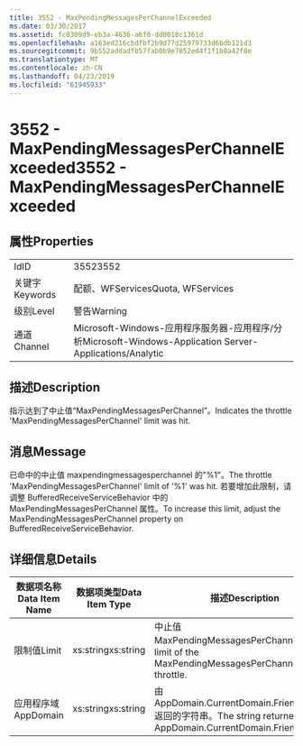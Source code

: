 ```yaml
---
title: 3552 - MaxPendingMessagesPerChannelExceeded
ms.date: 03/30/2017
ms.assetid: fc8309d9-eb3a-4636-a6f0-dd0018c1361d
ms.openlocfilehash: a163ed216cbdfbf2b9d77d25979733d6bdb121d3
ms.sourcegitcommit: 9b552addadfb57fab0b9e7852ed4f1f1b8a42f8e
ms.translationtype: MT
ms.contentlocale: zh-CN
ms.lasthandoff: 04/23/2019
ms.locfileid: "61945933"
---
```

# <a name="3552---maxpendingmessagesperchannelexceeded"></a><span data-ttu-id="5b5ee-102">3552 - MaxPendingMessagesPerChannelExceeded</span><span class="sxs-lookup"><span data-stu-id="5b5ee-102">3552 - MaxPendingMessagesPerChannelExceeded</span></span>
## <a name="properties"></a><span data-ttu-id="5b5ee-103">属性</span><span class="sxs-lookup"><span data-stu-id="5b5ee-103">Properties</span></span>  
  
|||  
|-|-|  
|<span data-ttu-id="5b5ee-104">Id</span><span class="sxs-lookup"><span data-stu-id="5b5ee-104">ID</span></span>|<span data-ttu-id="5b5ee-105">3552</span><span class="sxs-lookup"><span data-stu-id="5b5ee-105">3552</span></span>|  
|<span data-ttu-id="5b5ee-106">关键字</span><span class="sxs-lookup"><span data-stu-id="5b5ee-106">Keywords</span></span>|<span data-ttu-id="5b5ee-107">配额、WFServices</span><span class="sxs-lookup"><span data-stu-id="5b5ee-107">Quota, WFServices</span></span>|  
|<span data-ttu-id="5b5ee-108">级别</span><span class="sxs-lookup"><span data-stu-id="5b5ee-108">Level</span></span>|<span data-ttu-id="5b5ee-109">警告</span><span class="sxs-lookup"><span data-stu-id="5b5ee-109">Warning</span></span>|  
|<span data-ttu-id="5b5ee-110">通道</span><span class="sxs-lookup"><span data-stu-id="5b5ee-110">Channel</span></span>|<span data-ttu-id="5b5ee-111">Microsoft-Windows-应用程序服务器-应用程序/分析</span><span class="sxs-lookup"><span data-stu-id="5b5ee-111">Microsoft-Windows-Application Server-Applications/Analytic</span></span>|  
  
## <a name="description"></a><span data-ttu-id="5b5ee-112">描述</span><span class="sxs-lookup"><span data-stu-id="5b5ee-112">Description</span></span>  
 <span data-ttu-id="5b5ee-113">指示达到了中止值“MaxPendingMessagesPerChannel”。</span><span class="sxs-lookup"><span data-stu-id="5b5ee-113">Indicates the throttle 'MaxPendingMessagesPerChannel' limit was hit.</span></span>  
  
## <a name="message"></a><span data-ttu-id="5b5ee-114">消息</span><span class="sxs-lookup"><span data-stu-id="5b5ee-114">Message</span></span>  
 <span data-ttu-id="5b5ee-115">已命中的中止值 maxpendingmessagesperchannel 的"%1"。</span><span class="sxs-lookup"><span data-stu-id="5b5ee-115">The throttle 'MaxPendingMessagesPerChannel' limit of  '%1' was hit.</span></span> <span data-ttu-id="5b5ee-116">若要增加此限制，请调整 BufferedReceiveServiceBehavior 中的 MaxPendingMessagesPerChannel 属性。</span><span class="sxs-lookup"><span data-stu-id="5b5ee-116">To increase this limit, adjust the MaxPendingMessagesPerChannel property on BufferedReceiveServiceBehavior.</span></span>  
  
## <a name="details"></a><span data-ttu-id="5b5ee-117">详细信息</span><span class="sxs-lookup"><span data-stu-id="5b5ee-117">Details</span></span>  
  
|<span data-ttu-id="5b5ee-118">数据项名称</span><span class="sxs-lookup"><span data-stu-id="5b5ee-118">Data Item Name</span></span>|<span data-ttu-id="5b5ee-119">数据项类型</span><span class="sxs-lookup"><span data-stu-id="5b5ee-119">Data Item Type</span></span>|<span data-ttu-id="5b5ee-120">描述</span><span class="sxs-lookup"><span data-stu-id="5b5ee-120">Description</span></span>|  
|--------------------|--------------------|-----------------|  
|<span data-ttu-id="5b5ee-121">限制值</span><span class="sxs-lookup"><span data-stu-id="5b5ee-121">Limit</span></span>|<span data-ttu-id="5b5ee-122">xs:string</span><span class="sxs-lookup"><span data-stu-id="5b5ee-122">xs:string</span></span>|<span data-ttu-id="5b5ee-123">中止值 MaxPendingMessagesPerChannel。</span><span class="sxs-lookup"><span data-stu-id="5b5ee-123">The limit of the MaxPendingMessagesPerChannel throttle.</span></span>|  
|<span data-ttu-id="5b5ee-124">应用程序域</span><span class="sxs-lookup"><span data-stu-id="5b5ee-124">AppDomain</span></span>|<span data-ttu-id="5b5ee-125">xs:string</span><span class="sxs-lookup"><span data-stu-id="5b5ee-125">xs:string</span></span>|<span data-ttu-id="5b5ee-126">由 AppDomain.CurrentDomain.FriendlyName 返回的字符串。</span><span class="sxs-lookup"><span data-stu-id="5b5ee-126">The string returned by AppDomain.CurrentDomain.FriendlyName.</span></span>|
